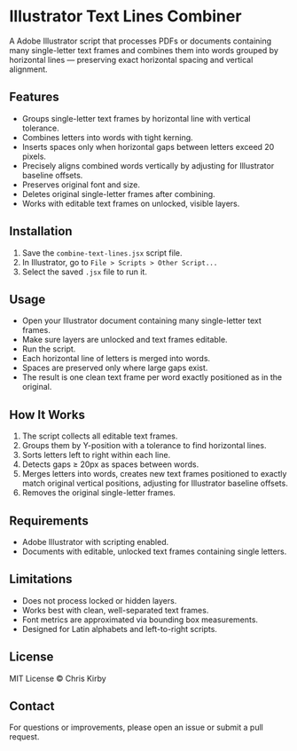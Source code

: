 # Illustrator Text Lines Combiner

A Adobe Illustrator script that processes PDFs or documents containing many single-letter text frames and combines them into words grouped by horizontal lines — preserving exact horizontal spacing and vertical alignment.

## Features

- Groups single-letter text frames by horizontal line with vertical tolerance.
- Combines letters into words with tight kerning.
- Inserts spaces only when horizontal gaps between letters exceed 20 pixels.
- Precisely aligns combined words vertically by adjusting for Illustrator baseline offsets.
- Preserves original font and size.
- Deletes original single-letter frames after combining.
- Works with editable text frames on unlocked, visible layers.

## Installation

1. Save the `combine-text-lines.jsx` script file.
2. In Illustrator, go to `File > Scripts > Other Script...`
3. Select the saved `.jsx` file to run it.

## Usage

- Open your Illustrator document containing many single-letter text frames.
- Make sure layers are unlocked and text frames editable.
- Run the script.
- Each horizontal line of letters is merged into words.
- Spaces are preserved only where large gaps exist.
- The result is one clean text frame per word exactly positioned as in the original.

## How It Works

1. The script collects all editable text frames.
2. Groups them by Y-position with a tolerance to find horizontal lines.
3. Sorts letters left to right within each line.
4. Detects gaps ≥ 20px as spaces between words.
5. Merges letters into words, creates new text frames positioned to exactly match original vertical positions, adjusting for Illustrator baseline offsets.
6. Removes the original single-letter frames.

## Requirements

- Adobe Illustrator with scripting enabled.
- Documents with editable, unlocked text frames containing single letters.

## Limitations

- Does not process locked or hidden layers.
- Works best with clean, well-separated text frames.
- Font metrics are approximated via bounding box measurements.
- Designed for Latin alphabets and left-to-right scripts.

## License

MIT License © Chris Kirby

## Contact

For questions or improvements, please open an issue or submit a pull request.
